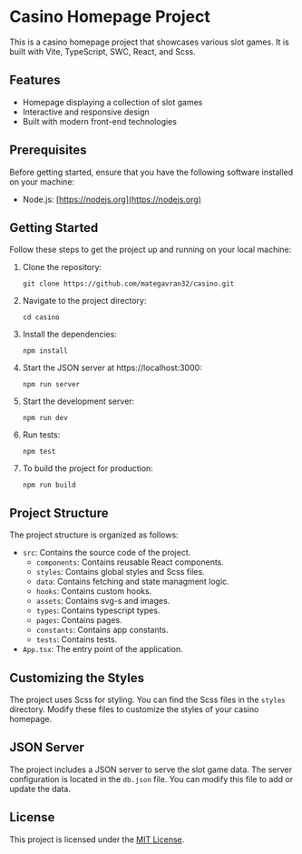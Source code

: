 # Casino Homepage Project

This is a casino homepage project that showcases various slot games. It is built with Vite, TypeScript, SWC, React, and Scss.

## Features

- Homepage displaying a collection of slot games
- Interactive and responsive design
- Built with modern front-end technologies

## Prerequisites

Before getting started, ensure that you have the following software installed on your machine:

- Node.js: [https://nodejs.org](https://nodejs.org)

## Getting Started

Follow these steps to get the project up and running on your local machine:

1. Clone the repository:

   ```shell
   git clone https://github.com/mategavran32/casino.git

2. Navigate to the project directory:

   ```shell
   cd casino

3. Install the dependencies:

   ```shell
   npm install

4. Start the JSON server at https://localhost:3000:

   ```shell
   npm run server

5. Start the development server:

   ```shell
   npm run dev

6. Run tests:

   ```shell
   npm test

7. To build the project for production:

   ```shell
   npm run build

## Project Structure

The project structure is organized as follows:

- `src`: Contains the source code of the project.
   - `components`: Contains reusable React components.
   - `styles`: Contains global styles and Scss files.
   - `data`: Contains fetching and state managment logic.
   - `hooks`: Contains custom hooks.
   - `assets`: Contains svg-s and images.
   - `types`: Contains typescript types.
   - `pages`: Contains pages.
   - `constants`: Contains app constants.
   - `tests`: Contains tests.
- `App.tsx`: The entry point of the application.


## Customizing the Styles

The project uses Scss for styling. You can find the Scss files in the `styles` directory. Modify these files to customize the styles of your casino homepage.

## JSON Server

The project includes a JSON server to serve the slot game data. The server configuration is located in the `db.json` file. You can modify this file to add or update the data.


## License

This project is licensed under the [MIT License](LICENSE).
